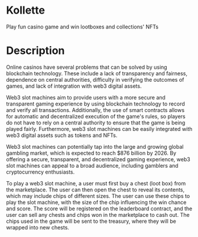 # Kollette 
Play fun casino game and win lootboxes and collections' NFTs

# Description
Online casinos have several problems that can be solved by using blockchain technology. These include a lack of transparency and fairness, dependence on central authorities, difficulty in verifying the outcomes of games, and lack of integration with web3 digital assets.

Web3 slot machines aim to provide users with a more secure and transparent gaming experience by using blockchain technology to record and verify all transactions. Additionally, the use of smart contracts allows for automatic and decentralized execution of the game's rules, so players do not have to rely on a central authority to ensure that the game is being played fairly. Furthermore, web3 slot machines can be easily integrated with web3 digital assets such as tokens and NFTs.

Web3 slot machines can potentially tap into the large and growing global gambling market, which is expected to reach $876 billion by 2026. By offering a secure, transparent, and decentralized gaming experience, web3 slot machines can appeal to a broad audience, including gamblers and cryptocurrency enthusiasts.

To play a web3 slot machine, a user must first buy a chest (loot box) from the marketplace. The user can then open the chest to reveal its contents, which may include chips of different sizes. The user can use these chips to play the slot machine, with the size of the chip influencing the win chance and score. The score will be registered on the leaderboard contract, and the user can sell any chests and chips won in the marketplace to cash out. The chips used in the game will be sent to the treasury, where they will be wrapped into new chests.
